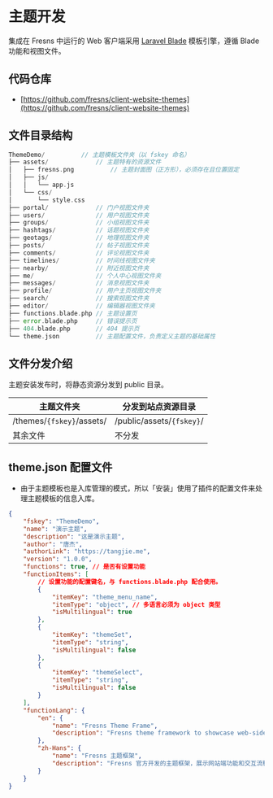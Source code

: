 # 主题开发

集成在 Fresns 中运行的 Web 客户端采用 [Laravel Blade](https://laravel.com/docs/11.x/blade) 模板引擎，遵循 Blade 功能和视图文件。

## 代码仓库

- [https://github.com/fresns/client-website-themes](https://github.com/fresns/client-website-themes)

## 文件目录结构

```php
ThemeDemo/          // 主题模板文件夹（以 fskey 命名）
├── assets/             // 主题特有的资源文件
│   ├── fresns.png          // 主题封面图（正方形），必须存在且位置固定
│   ├── js/
│   │   └── app.js
│   └── css/
│       └── style.css
├── portal/             // 门户视图文件夹
├── users/              // 用户视图文件夹
├── groups/             // 小组视图文件夹
├── hashtags/           // 话题视图文件夹
├── geotags/            // 地理视图文件夹
├── posts/              // 帖子视图文件夹
├── comments/           // 评论视图文件夹
├── timelines/          // 时间线视图文件夹
├── nearby/             // 附近视图文件夹
├── me/                 // 个人中心视图文件夹
├── messages/           // 消息视图文件夹
├── profile/            // 用户主页视图文件夹
├── search/             // 搜索视图文件夹
├── editor/             // 编辑器视图文件夹
├── functions.blade.php // 主题设置页
├── error.blade.php     // 错误提示页
├── 404.blade.php       // 404 提示页
└── theme.json          // 主题配置文件，负责定义主题的基础属性
```

## 文件分发介绍

主题安装发布时，将静态资源分发到 public 目录。

| 主题文件夹 | 分发到站点资源目录 |
| --- | --- |
| /themes/`{fskey}`/assets/ | /public/assets/`{fskey}`/ |
| 其余文件 | 不分发 |

## theme.json 配置文件

- 由于主题模板也是入库管理的模式，所以「安装」使用了插件的配置文件来处理主题模板的信息入库。

```json
{
    "fskey": "ThemeDemo",
    "name": "演示主题",
    "description": "这是演示主题",
    "author": "唐杰",
    "authorLink": "https://tangjie.me",
    "version": "1.0.0",
    "functions": true, // 是否有设置功能
    "functionItems": [
        // 设置功能的配置键名，与 functions.blade.php 配合使用。
        {
            "itemKey": "theme_menu_name",
            "itemType": "object", // 多语言必须为 object 类型
            "isMultilingual": true
        },
        {
            "itemKey": "themeSet",
            "itemType": "string",
            "isMultilingual": false
        },
        {
            "itemKey": "themeSelect",
            "itemType": "string",
            "isMultilingual": false
        }
    ],
    "functionLang": {
        "en": {
            "name": "Fresns Theme Frame",
            "description": "Fresns theme framework to showcase web-side functionality and interaction flow."
        },
        "zh-Hans": {
            "name": "Fresns 主题框架",
            "description": "Fresns 官方开发的主题框架，展示网站端功能和交互流程。"
        }
    }
}
```
